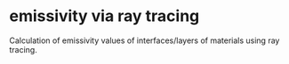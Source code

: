 # emissivity via ray tracing
 Calculation of emissivity values of interfaces/layers of materials using ray tracing.
